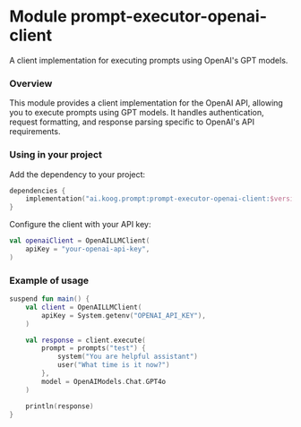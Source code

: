# Module prompt-executor-openai-client

A client implementation for executing prompts using OpenAI's GPT models.

### Overview

This module provides a client implementation for the OpenAI API, allowing you to execute prompts using GPT models. It handles authentication, request formatting, and response parsing specific to OpenAI's API requirements.

### Using in your project

Add the dependency to your project:

```kotlin
dependencies {
    implementation("ai.koog.prompt:prompt-executor-openai-client:$version")
}
```

Configure the client with your API key:

```kotlin
val openaiClient = OpenAILLMClient(
    apiKey = "your-openai-api-key",
)
```

### Example of usage

```kotlin
suspend fun main() {
    val client = OpenAILLMClient(
        apiKey = System.getenv("OPENAI_API_KEY"),
    )

    val response = client.execute(
        prompt = prompts("test") {
            system("You are helpful assistant")
            user("What time is it now?")
        },
        model = OpenAIModels.Chat.GPT4o
    )

    println(response)
}
```
